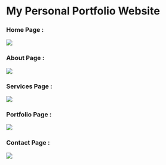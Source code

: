 # My Personal Portfolio Website

### Home Page : 
![](https://www.linkpicture.com/q/home_7.png)

### About Page : 
![](https://www.linkpicture.com/q/about_6.png)

### Services Page : 
![](https://www.linkpicture.com/q/services.png)

### Portfolio Page : 
![](https://www.linkpicture.com/q/portfoliopage.png)

### Contact Page : 
![](https://www.linkpicture.com/q/contact_7.png)
